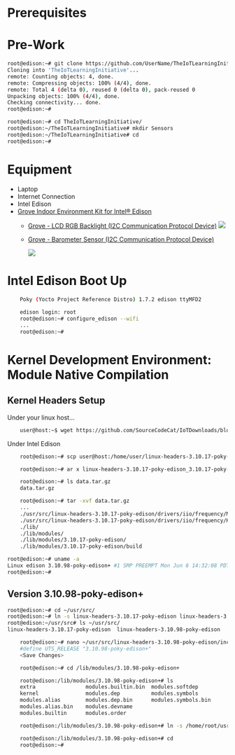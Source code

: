 # Prerequisites

# Pre-Work

```sh
root@edison:~# git clone https://github.com/UserName/TheIoTLearningInitiative.git
Cloning into 'TheIoTLearningInitiative'...
remote: Counting objects: 4, done.
remote: Compressing objects: 100% (4/4), done.
remote: Total 4 (delta 0), reused 0 (delta 0), pack-reused 0
Unpacking objects: 100% (4/4), done.
Checking connectivity... done.
root@edison:~# 
```

```sh
root@edison:~# cd TheIoTLearningInitiative/
root@edison:~/TheIoTLearningInitiative# mkdir Sensors
root@edison:~/TheIoTLearningInitiative# cd
root@edison:~# 
```

# Equipment

- Laptop
- Internet Connection
- Intel Edison
- [Grove Indoor Environment Kit for Intel® Edison](https://www.seeedstudio.com/item_detail.html?p_id=2427) 
  - [Grove - LCD RGB Backlight (I2C Communication Protocol Device)](http://www.seeedstudio.com/wiki/Grove_-_LCD_RGB_Backlight)
    ![](http://www.seeedstudio.com/wiki/images/thumb/0/03/Serial_LEC_RGB_Backlight_Lcd.jpg/500px-Serial_LEC_RGB_Backlight_Lcd.jpg)
  - [Grove - Barometer Sensor (I2C Communication Protocol Device)](http://www.seeedstudio.com/wiki/Grove_-_Barometer_Sensor)
 
     ![](http://www.seeedstudio.com/wiki/images/thumb/e/e7/Grove-Barometer.jpg/300px-Grove-Barometer.jpg)

# Intel Edison Boot Up

```sh
    Poky (Yocto Project Reference Distro) 1.7.2 edison ttyMFD2
    
    edison login: root
    root@edison:~# configure_edison --wifi
    ...
    root@edison:~# 
```

# Kernel Development Environment: Module Native Compilation

## Kernel Headers Setup

Under your linux host...

```sh
    user@host:~$ wget https://github.com/SourceCodeCat/IoTDownloads/blob/master/linux-headers-3.10.17-poky-edison_3.10.17-poky-edison-1_i386.deb
```

Under Intel Edison

```sh
    root@edison:~# scp user@host:/home/user/linux-headers-3.10.17-poky-edison_3.10.17-poky-edison-1_i386.deb .
```
```sh
    root@edison:~# ar x linux-headers-3.10.17-poky-edison_3.10.17-poky-edison-1_i386.deb
```

```sh
    root@edison:~# ls data.tar.gz 
    data.tar.gz
```

```sh
    root@edison:~# tar -xvf data.tar.gz
    ...
    ./usr/src/linux-headers-3.10.17-poky-edison/drivers/iio/frequency/Makefile
    ./usr/src/linux-headers-3.10.17-poky-edison/drivers/iio/frequency/Kconfig
    ./lib/
    ./lib/modules/
    ./lib/modules/3.10.17-poky-edison/
    ./lib/modules/3.10.17-poky-edison/build
```

```sh
root@edison:~# uname -a
Linux edison 3.10.98-poky-edison+ #1 SMP PREEMPT Mon Jun 6 14:32:08 PDT 2016 i6x
root@edison:~# 
```

## Version 3.10.98-poky-edison+

```sh
root@edison:~# cd ~/usr/src/
root@edison:~# ln -s linux-headers-3.10.17-poky-edison linux-headers-3.10.98-poky-edison
root@edison:~/usr/src# ls ~/usr/src/                                            
linux-headers-3.10.17-poky-edison  linux-headers-3.10.98-poky-edison
```

```sh
    root@edison:~# nano ~/usr/src/linux-headers-3.10.98-poky-edison/include/generated/utsrelease.h
    #define UTS_RELEASE "3.10.98-poky-edison+"
    <Save Changes>
```

```sh
    root@edison:~# cd /lib/modules/3.10.98-poky-edison+
```

```sh
    root@edison:/lib/modules/3.10.98-poky-edison+# ls
    extra                modules.builtin.bin  modules.softdep
    kernel               modules.dep          modules.symbols
    modules.alias        modules.dep.bin      modules.symbols.bin
    modules.alias.bin    modules.devname
    modules.builtin      modules.order
```

```sh
    root@edison:/lib/modules/3.10.98-poky-edison+# ln -s /home/root/usr/src/linux-headers-3.10.98-poky-edison build
```

```sh
    root@edison:/lib/modules/3.10.98-poky-edison+# cd
    root@edison:~# 
```
